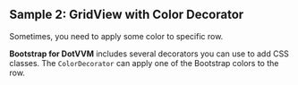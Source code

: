 ## Sample 2: GridView with Color Decorator

Sometimes, you need to apply some color to specific row.

**Bootstrap for DotVVM** includes several decorators you can use to add CSS classes. 
The `ColorDecorator` can apply one of the Bootstrap colors to the row. 